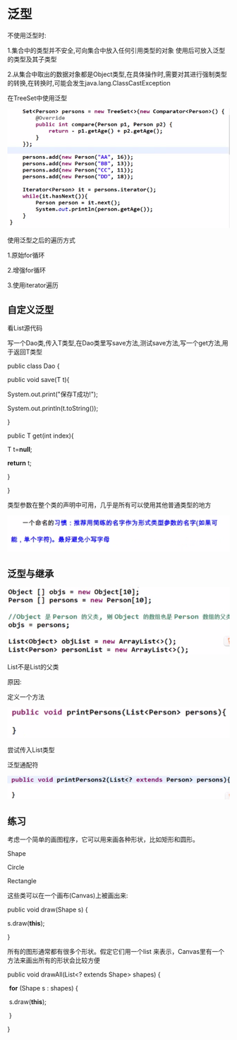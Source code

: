# 泛型

 

不使用泛型时:

1.集合中的类型并不安全,可向集合中放入任何引用类型的对象   使用后可放入泛型的类型及其子类型

2.从集合中取出的数据对象都是Object类型,在具体操作时,需要对其进行强制类型的转换,在转换时,可能会发生java.lang.ClassCastException



在TreeSet中使用泛型

![file://C:\Users\ADMINI~1\AppData\Local\Temp\ct_tmp/1.png](assets/clip_image001-1550805974083.png)

 

 

使用泛型之后的遍历方式

1.原始for循环

2.增强for循环

3.使用iterator遍历 

 

##  自定义泛型

看List源代码

 

写一个Dao类,传入T类型,在Dao类里写save方法,测试save方法,写一个get方法,用于返回T类型

 

public class Dao<T> {

public void save(T t){

System.out.print("保存T成功!");

System.out.println(t.toString());

}

public T get(int index){

T t=**null**;

**return** t;

}

}

 

  

 

类型参数在整个类的声明中可用，几乎是所有可以使用其他普通类型的地方

 

 ![file://C:\Users\ADMINI~1\AppData\Local\Temp\ct_tmp/1.png](assets/clip_image001-1550806029423.png)

## 泛型与继承

![file://C:\Users\ADMINI~1\AppData\Local\Temp\ct_tmp/1.png](assets/clip_image001-1550806042853.png)

List<Object>不是List<Person>的父类

原因:

 

定义一个方法

![file://C:\Users\ADMINI~1\AppData\Local\Temp\ct_tmp/2.png](assets/clip_image001-1550806088109.png)

尝试传入List<Student>类型





泛型通配符

![file://C:\Users\ADMINI~1\AppData\Local\Temp\ct_tmp/3.png](assets/clip_image001-1550806107502.png)

## 练习

考虑一个简单的画图程序，它可以用来画各种形状，比如矩形和圆形。 

 

Shape 

Circle

Rectangle

这些类可以在一个画布(Canvas)上被画出来:

public void draw(Shape  s)  { 

s.draw(**this**); 

}     

所有的图形通常都有很多个形状。假定它们用一个list 来表示，Canvas里有一个方法来画出所有的形状会比较方便

public void drawAll(List<? extends Shape>  shapes)  { 

​          **for** (Shape  s  :  shapes)  { 

​             s.draw(**this**); 

​         } 

} 